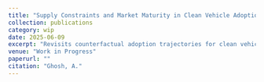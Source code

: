 ```yaml
---
title: "Supply Constraints and Market Maturity in Clean Vehicle Adoption: Reassessing the Counterfactual in California’s Bay Area"
collection: publications
category: wip
date: 2025-06-09
excerpt: "Revisits counterfactual adoption trajectories for clean vehicles in mature markets, accounting for supply constraints and differential program exposure across California regions."
venue: "Work in Progress"
paperurl: ""
citation: "Ghosh, A."
---
```

